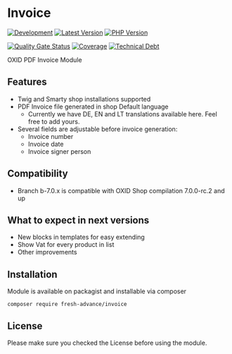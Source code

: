 # Invoice

[![Development](https://github.com/Fresh-Advance/Invoice/actions/workflows/development.yml/badge.svg?branch=b-7.0.x)](https://github.com/Fresh-Advance/Invoice/actions/workflows/development.yml)
[![Latest Version](https://img.shields.io/packagist/v/Fresh-Advance/Invoice?logo=composer&label=latest&include_prereleases&color=orange)](https://packagist.org/packages/Fresh-Advance/Invoice)
[![PHP Version](https://img.shields.io/packagist/php-v/Fresh-Advance/Invoice)](https://github.com/Fresh-Advance/Invoice)

[![Quality Gate Status](https://sonarcloud.io/api/project_badges/measure?project=Fresh-Advance_Invoice&metric=alert_status)](https://sonarcloud.io/dashboard?id=Fresh-Advance_Invoice)
[![Coverage](https://sonarcloud.io/api/project_badges/measure?project=Fresh-Advance_Invoice&metric=coverage)](https://sonarcloud.io/dashboard?id=Fresh-Advance_Invoice)
[![Technical Debt](https://sonarcloud.io/api/project_badges/measure?project=Fresh-Advance_Invoice&metric=sqale_index)](https://sonarcloud.io/dashboard?id=Fresh-Advance_Invoice)

OXID PDF Invoice Module

## Features

* Twig and Smarty shop installations supported
* PDF Invoice file generated in shop Default language
  * Currently we have DE, EN and LT translations available here. Feel free to add yours.
* Several fields are adjustable before invoice generation:
  * Invoice number
  * Invoice date
  * Invoice signer person

## Compatibility

* Branch b-7.0.x is compatible with OXID Shop compilation 7.0.0-rc.2 and up

## What to expect in next versions

* New blocks in templates for easy extending
* Show Vat for every product in list
* Other improvements

## Installation

Module is available on packagist and installable via composer

```
composer require fresh-advance/invoice
```

## License

Please make sure you checked the License before using the module.
